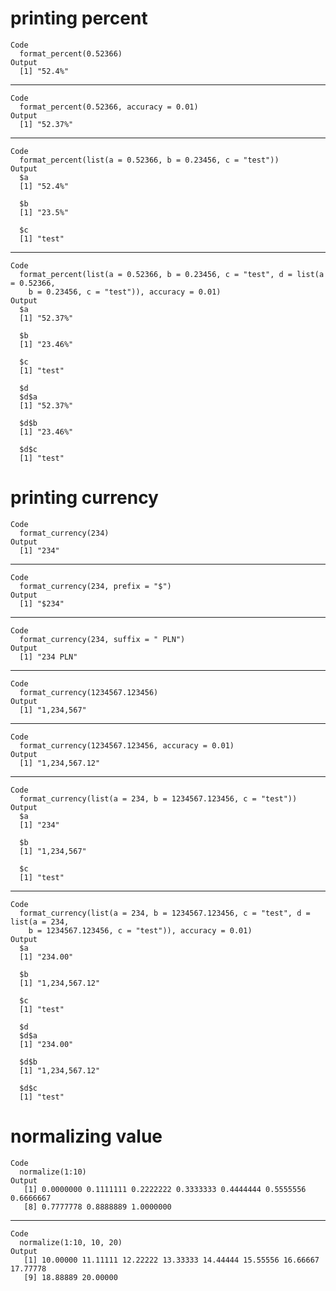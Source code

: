 # printing percent

    Code
      format_percent(0.52366)
    Output
      [1] "52.4%"

---

    Code
      format_percent(0.52366, accuracy = 0.01)
    Output
      [1] "52.37%"

---

    Code
      format_percent(list(a = 0.52366, b = 0.23456, c = "test"))
    Output
      $a
      [1] "52.4%"
      
      $b
      [1] "23.5%"
      
      $c
      [1] "test"
      

---

    Code
      format_percent(list(a = 0.52366, b = 0.23456, c = "test", d = list(a = 0.52366,
        b = 0.23456, c = "test")), accuracy = 0.01)
    Output
      $a
      [1] "52.37%"
      
      $b
      [1] "23.46%"
      
      $c
      [1] "test"
      
      $d
      $d$a
      [1] "52.37%"
      
      $d$b
      [1] "23.46%"
      
      $d$c
      [1] "test"
      
      

# printing currency

    Code
      format_currency(234)
    Output
      [1] "234"

---

    Code
      format_currency(234, prefix = "$")
    Output
      [1] "$234"

---

    Code
      format_currency(234, suffix = " PLN")
    Output
      [1] "234 PLN"

---

    Code
      format_currency(1234567.123456)
    Output
      [1] "1,234,567"

---

    Code
      format_currency(1234567.123456, accuracy = 0.01)
    Output
      [1] "1,234,567.12"

---

    Code
      format_currency(list(a = 234, b = 1234567.123456, c = "test"))
    Output
      $a
      [1] "234"
      
      $b
      [1] "1,234,567"
      
      $c
      [1] "test"
      

---

    Code
      format_currency(list(a = 234, b = 1234567.123456, c = "test", d = list(a = 234,
        b = 1234567.123456, c = "test")), accuracy = 0.01)
    Output
      $a
      [1] "234.00"
      
      $b
      [1] "1,234,567.12"
      
      $c
      [1] "test"
      
      $d
      $d$a
      [1] "234.00"
      
      $d$b
      [1] "1,234,567.12"
      
      $d$c
      [1] "test"
      
      

# normalizing value

    Code
      normalize(1:10)
    Output
       [1] 0.0000000 0.1111111 0.2222222 0.3333333 0.4444444 0.5555556 0.6666667
       [8] 0.7777778 0.8888889 1.0000000

---

    Code
      normalize(1:10, 10, 20)
    Output
       [1] 10.00000 11.11111 12.22222 13.33333 14.44444 15.55556 16.66667 17.77778
       [9] 18.88889 20.00000

